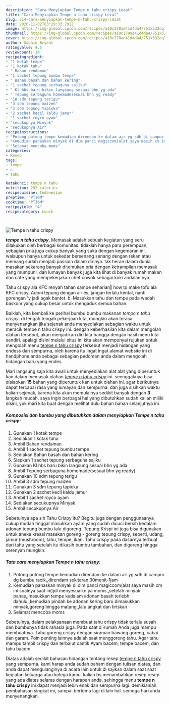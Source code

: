 ```yaml
---
description: "Cara Menyiapkan Tempe n tahu crispy Lezat"
title: "Cara Menyiapkan Tempe n tahu crispy Lezat"
slug: 514-cara-menyiapkan-tempe-n-tahu-crispy-lezat
date: 2020-11-02T03:29:33.792Z
image: https://img-global.cpcdn.com/recipes/a10c270ae41d4da4/751x532cq70/tempe-n-tahu-crispy-foto-resep-utama.jpg
thumbnail: https://img-global.cpcdn.com/recipes/a10c270ae41d4da4/751x532cq70/tempe-n-tahu-crispy-foto-resep-utama.jpg
cover: https://img-global.cpcdn.com/recipes/a10c270ae41d4da4/751x532cq70/tempe-n-tahu-crispy-foto-resep-utama.jpg
author: Sophie Bryant
ratingvalue: 4.5
reviewcount: 14
recipeingredient:
- "1 kotak tempe"
- "1 kotak tahu"
- " Bahan rendaman"
- "1 sachet tepung bumbu tempe"
- " Bahan basah dan bahan kering"
- "1 sachet tepung serbaguna sajiku"
- " Kl hbs baru bikin langsung sesuai bhn yg ada"
- " Tepung serbaguna homemadesesuai bhn yg ready"
- "10 sdm tepung terigu"
- "3 sdm tepung maizen"
- "3 sdm tepung tapioka"
- "2 sachet kecil kaldu jamur"
- "1 sachet royco ayam"
- "secukupnya Minyak"
- "secukupnya Air"
recipeinstructions:
- "Potong potong tempe kemudian direndam ke dalam air yg sdh di campur dg bumbu racik,,direndam sekitaran 30menit-1jam"
- "Kemudian panaskan minyak di dlm panci magiccom(alat saya masih cm ini soalnya saat ini)jdi menyesuaikn ya moms,,setelah minyak panas,,masukkan tempe kedalam adonan basah terlebh dahulu,,kemudian pindah ke adonan kering baru dimasukkan minyak,goreng hingga matang,,lalu angkat dan tiriskan"
- "Selamat mencoba moms"
categories:
- Resep
tags:
- tempe
- n
- tahu

katakunci: tempe n tahu 
nutrition: 232 calories
recipecuisine: Indonesian
preptime: "PT10M"
cooktime: "PT36M"
recipeyield: "4"
recipecategory: Lunch

---
```



![Tempe n tahu crispy](https://img-global.cpcdn.com/recipes/a10c270ae41d4da4/751x532cq70/tempe-n-tahu-crispy-foto-resep-utama.jpg)

<b><i>tempe n tahu crispy</i></b>, Memasak adalah sebuah kegiatan yang seru dilakukan oleh berbagai komunitas. tidaklah hanya para perempuan, sebagian pria juga cukup banyak yang suka dengan kegemaran ini. walaupun hanya untuk sekedar bersenang senang dengan rekan atau memang sudah menjadi passion dalam dirinya. tak heran dalam dunia masakan sekarang banyak ditemukan pria dengan ketrampilan memasak yang mumpuni, dan lumayan banyak juga kita lihat di banyak rumah makan dan cafe yang mempekerjakan chef cowok sebagai koki andalan nya.

Tahu crispy ala KFC renyah tahan sampe seharian‖ how to make tofu ala KFC crispy. Adoni tepung dengan air es, jangan terlalu kental, nanti gorengan &#39;y jadi agak bantet. b. Masukkan tahu dan tempe pada wadah baskom yang cukup besar untuk mengaduk semua bahan.

Baiklah, kita kembali ke perihal bumbu bumbu makanan <i>tempe n tahu crispy</i>. di tengah tengah pekerjaan kita, mungkin akan terasa menyenangkan jika sejenak anda menyediakan sebagian waktu untuk meracik tempe n tahu crispy ini. dengan keberhasilan kita dalam mengolah olahan tersebut, akan menjadikan diri kita bangga dengan hasil menu kita sendiri. apalagi disini melalui situs ini kita akan mempunyai rujukan untuk mengolah menu <u>tempe n tahu crispy</u> tersebut menjadi hidangan yang endess dan sempurna, oleh karena itu ingat ingat alamat website ini di handphone anda sebagai sebagian pedoman anda dalam mengolah hidangan baru yang endes.


Mari langsung saja kita awali untuk menyediakan alat alat yang diperuntuk kan dalam memasak olahan <u><i>tempe n tahu crispy</i></u> ini. seenggaknya bisa disiapkan <b>15</b> bahan yang diperuntuk kan untuk olahan ini. agar berikutnya dapat tercapai rasa yang lumayan dan sempurna. dan juga sisihkan waktu kalian sejenak, karena kita akan memulainya sedikit banyak dengan <b>3</b> langkah mudah. saya ingin berbagai hal yang dibutuhkan sudah kalian miliki disini, yuk mari kita buat dengan melihat dulu bahan bahan selanjutnya ini.

<!--inarticleads1-->

##### Komposisi dan bumbu yang dibutuhkan dalam menyiapkan Tempe n tahu crispy:

1. Gunakan 1 kotak tempe
1. Sediakan 1 kotak tahu
1. Ambil  Bahan rendaman
1. Ambil 1 sachet tepung bumbu tempe
1. Sediakan  Bahan basah dan bahan kering
1. Siapkan 1 sachet tepung serbaguna sajiku
1. Gunakan  Kl hbs baru bikin langsung sesuai bhn yg ada
1. Ambil  Tepung serbaguna homemade(sesuai bhn yg ready)
1. Gunakan 10 sdm tepung terigu
1. Ambil 3 sdm tepung maizen
1. Gunakan 3 sdm tepung tapioka
1. Gunakan 2 sachet kecil kaldu jamur
1. Ambil 1 sachet royco ayam
1. Sediakan secukupnya Minyak
1. Ambil secukupnya Air


Sebetulnya apa sih Tahu Crispy itu? Begitu juga dengan penggunaanya cukup mudah tinggal masukkan ayam yang sudah dicuci bersih kedalam adonan tepung bumbu lalu digoreng. Tepung Krispi ini juga bisa digunakan untuk aneka kreasi masakan goreng - goreng tepung crispy, seperti, udang, jamur (mushroom), tahu, tempe, ikan. Tahu crispy pada dasarnya terbuat dari tahu yang setelah itu dikasih bumbu tambahan, dan digoreng hingga serenyah mungkin. 

<!--inarticleads2-->

##### Tata cara menyiapkan Tempe n tahu crispy:

1. Potong potong tempe kemudian direndam ke dalam air yg sdh di campur dg bumbu racik,,direndam sekitaran 30menit-1jam
1. Kemudian panaskan minyak di dlm panci magiccom(alat saya masih cm ini soalnya saat ini)jdi menyesuaikn ya moms,,setelah minyak panas,,masukkan tempe kedalam adonan basah terlebh dahulu,,kemudian pindah ke adonan kering baru dimasukkan minyak,goreng hingga matang,,lalu angkat dan tiriskan
1. Selamat mencoba moms


Sebetulnya, dalam pelaksanaan membuat tahu crispy tidak terlalu susah dan bumbunya tidak rahasia juga. Pada saat d irumah Anda juga mampu membuatnya. Tahu goreng crispy dengan siraman bawang goreng, cabai dan garam. Poin penting lainnya adalah saat menggoreng tahu. Agar tahu mampu tampil crispy dan terbalut cantik Ayam bacem, tempe bacem, dan tahu bacem. 

Diatas adalah sedikit bahasan hidangan tentang resep <u>tempe n tahu crispy</u> yang sempurna. kami harap anda sudah paham dengan tulisan diatas, dan anda dapat mengulanginya di acara lain untuk di sajikan dalam saat saat kegiatan keluarga atau kolega kamu. kalian bs menambahkan resep resep yang ada diatas selaras dengan harapan anda, sehingga menu <b>tempe n tahu crispy</b> ini dapat menjadi lebih enak dan sempurna lagi. demikianlah pembahasan singkat ini, sampai bertemu lagi di lain hal. semoga hari anda menyenangkan.
